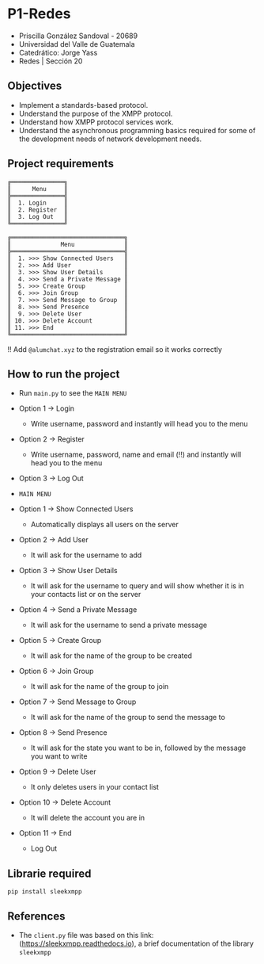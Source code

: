 # P1-Redes

- Priscilla González Sandoval - 20689
- Universidad del Valle de Guatemala
- Catedrático: Jorge Yass
- Redes | Sección 20

## Objectives

- Implement a standards-based protocol.
- Understand the purpose of the XMPP protocol.
- Understand how XMPP protocol services work.
- Understand the asynchronous programming basics required for some of the development needs of network development needs.

## Project requirements

    ╔═══════════════╗
    ║      Menu     ║
    ╠═══════════════╣
    ║  1. Login     ║
    ║  2. Register  ║
    ║  3. Log Out   ║
    ╚═══════════════╝

    ╔════════════════════════════════╗
    ║              Menu              ║
    ╠════════════════════════════════╣
    ║  1. >>> Show Connected Users   ║
    ║  2. >>> Add User               ║
    ║  3. >>> Show User Details      ║
    ║  4. >>> Send a Private Message ║
    ║  5. >>> Create Group           ║
    ║  6. >>> Join Group             ║
    ║  7. >>> Send Message to Group  ║
    ║  8. >>> Send Presence          ║
    ║  9. >>> Delete User            ║
    ║ 10. >>> Delete Account         ║
    ║ 11. >>> End                    ║
    ╚════════════════════════════════╝

‼️ Add `@alumchat.xyz` to the registration email so it works correctly

## How to run the project

- Run `main.py` to see the `MAIN MENU`
- Option 1 -> Login
    - Write username, password and instantly will head you to the menu
- Option 2 -> Register
    - Write username, password, name and email (‼️) and instantly will head you to the menu
- Option 3 -> Log Out

- `MAIN MENU`
- Option 1 -> Show Connected Users 
    - Automatically displays all users on the server 
- Option 2 -> Add User               
    - It will ask for the username to add
- Option 3 -> Show User Details
    - It will ask for the username to query and will show whether it is in your contacts list or on the server
- Option 4 -> Send a Private Message
    - It will ask for the username to send a private message
- Option 5 -> Create Group
    - It will ask for the name of the group to be created
- Option 6 -> Join Group
    - It will ask for the name of the group to join
- Option 7 -> Send Message to Group
    - It will ask for the name of the group to send the message to
- Option 8 -> Send Presence
    - It will ask for the state you want to be in, followed by the message you want to write
- Option 9 -> Delete User
    - It only deletes users in your contact list
- Option 10 -> Delete Account
    - It will delete the account you are in
- Option 11 -> End
    - Log Out

## Librarie required

```
pip install sleekxmpp
```

## References

- The `client.py` file was based on this link: (https://sleekxmpp.readthedocs.io), a brief documentation of the library `sleekxmpp`

